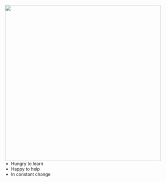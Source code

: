 <img  align="right" src="https://images-wixmp-ed30a86b8c4ca887773594c2.wixmp.com/f/d6e3b3b4-81cf-4dcb-b516-e4e28ddf6243/d9tw0w9-d68632da-50f0-4ccf-9c32-34a8da945610.gif?token=eyJ0eXAiOiJKV1QiLCJhbGciOiJIUzI1NiJ9.eyJzdWIiOiJ1cm46YXBwOjdlMGQxODg5ODIyNjQzNzNhNWYwZDQxNWVhMGQyNmUwIiwiaXNzIjoidXJuOmFwcDo3ZTBkMTg4OTgyMjY0MzczYTVmMGQ0MTVlYTBkMjZlMCIsIm9iaiI6W1t7InBhdGgiOiJcL2ZcL2Q2ZTNiM2I0LTgxY2YtNGRjYi1iNTE2LWU0ZTI4ZGRmNjI0M1wvZDl0dzB3OS1kNjg2MzJkYS01MGYwLTRjY2YtOWMzMi0zNGE4ZGE5NDU2MTAuZ2lmIn1dXSwiYXVkIjpbInVybjpzZXJ2aWNlOmZpbGUuZG93bmxvYWQiXX0.Is9X5LDndFtOQydvQ4r2_m5O6Vud_0Mls-PO6AYkzd4" height="500">

- Hungry to learn
- Happy to help
- In constant change
<!--
**Dauriel/Dauriel** is a ✨ _special_ ✨ repository because its `README.md` (this file) appears on your GitHub profile.

Here are some ideas to get you started:

- 🔭 I’m currently working on ...
- 🌱 I’m currently learning ...
- 👯 I’m looking to collaborate on ...
- 🤔 I’m looking for help with ...
- 💬 Ask me about ...
- 📫 How to reach me: ...
- 😄 Pronouns: ...
- ⚡ Fun fact: ...
-->
